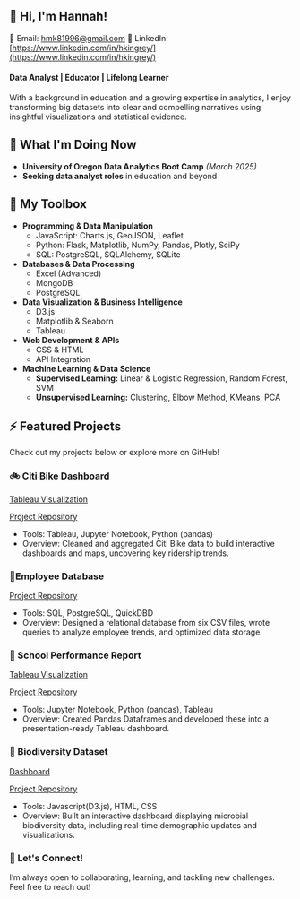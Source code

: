 ## 👋 Hi, I'm Hannah! 

📧 Email: [hmk81996@gmail.com](hmk81996@gmail.com)
💼 LinkedIn: [https://www.linkedin.com/in/hkingrey/](https://www.linkedin.com/in/hkingrey/)

#### Data Analyst | Educator | Lifelong Learner
With a background in education and a growing expertise in analytics, I enjoy transforming big datasets into clear and compelling narratives using insightful visualizations and statistical evidence. 

## 📌 What I'm Doing Now
- **University of Oregon Data Analytics Boot Camp** *(March 2025)*
- **Seeking data analyst roles** in education and beyond
  
## 🧰 My Toolbox
- **Programming & Data Manipulation**
  - JavaScript: Charts.js, GeoJSON, Leaflet
  - Python: Flask, Matplotlib, NumPy, Pandas, Plotly, SciPy
  - SQL: PostgreSQL, SQLAlchemy, SQLite
- **Databases & Data Processing**
  - Excel (Advanced)
  - MongoDB
  - PostgreSQL
- **Data Visualization & Business Intelligence**
  - D3.js
  - Matplotlib & Seaborn
  - Tableau
- **Web Development & APIs**
  - CSS & HTML
  - API Integration
- **Machine Learning & Data Science**
  - **Supervised Learning:** Linear & Logistic Regression, Random Forest, SVM
  - **Unsupervised Learning:** Clustering, Elbow Method, KMeans, PCA
 
## ⚡ Featured Projects
Check out my projects below or explore more on GitHub!

### 🚲 Citi Bike Dashboard
[Tableau Visualization](https://public.tableau.com/app/profile/hannah.miles.kingrey/viz/citibike_analysis_17392480645700/Story1)

[Project Repository](https://github.com/hmk81996/citibike-dashboard)
- Tools: Tableau, Jupyter Notebook, Python (pandas)
- Overview: Cleaned and aggregated Citi Bike data to build interactive dashboards and maps, uncovering key ridership trends.

### 📝Employee Database
[Project Repository](https://github.com/hmk81996/sql-challenge)
- Tools: SQL, PostgreSQL, QuickDBD
- Overview: Designed a relational database from six CSV files, wrote queries to analyze employee trends, and optimized data storage.

### 🏫 School Performance Report
[Tableau Visualization](https://public.tableau.com/shared/4HFGS992M?:display_count=n&:origin=viz_share_link)

[Project Repository](https://github.com/hmk81996/school-performance)
- Tools: Jupyter Notebook, Python (pandas), Tableau
- Overview: Created Pandas Dataframes and developed these into a presentation-ready Tableau dashboard.

### 🔬 Biodiversity Dataset
[Dashboard](https://hmk81996.github.io/biodiversity-dashboard/)

[Project Repository](https://github.com/hmk81996/javascript-visualization-challenge)
- Tools: Javascript(D3.js), HTML, CSS
- Overview: Built an interactive dashboard displaying microbial biodiversity data, including real-time demographic updates and visualizations.

### 🚀 Let's Connect!
I’m always open to collaborating, learning, and tackling new challenges. Feel free to reach out!

<!--
**hmk81996/hmk81996** is a ✨ _special_ ✨ repository because its `README.md` (this file) appears on your GitHub profile.
